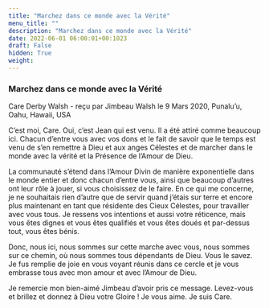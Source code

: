 ```yaml
---
title: "Marchez dans ce monde avec la Vérité"
menu_title: ""
description: "Marchez dans ce monde avec la Vérité"
date: 2022-06-01 06:00:01+00:1023
draft: False
hidden: True
weight:
---
```

### Marchez dans ce monde avec la Vérité

Care Derby Walsh - reçu par Jimbeau Walsh le 9 Mars 2020, Punalu’u, Oahu, Hawaii, USA

C’est moi, Care. Oui, c’est Jean qui est venu. Il a été attiré comme beaucoup ici. Chacun d’entre vous avec vos dons et le fait de savoir que le temps est venu de s’en remettre à Dieu et aux anges Célestes et de marcher dans le monde avec la vérité et la Présence de l’Amour de Dieu.

La communauté s’étend dans l’Amour Divin de manière exponentielle dans le monde entier et donc chacun d’entre vous, ainsi que beaucoup d’autres ont leur rôle à jouer, si vous choisissez de le faire. En ce qui me concerne, je ne souhaitais rien d’autre que de servir quand j’étais sur terre et encore plus maintenant en tant que résidente des Cieux Célestes, pour travailler avec vous tous. Je ressens vos intentions et aussi votre réticence, mais vous êtes dignes et vous êtes qualifiés et vous êtes doués et par-dessus tout, vous êtes bénis.

Donc, nous ici, nous sommes sur cette marche avec vous, nous sommes sur ce chemin, où nous sommes tous dépendants de Dieu. Vous le savez. Je fus remplie de joie en vous voyant réunis dans ce cercle et je vous embrasse tous avec mon amour et avec l’Amour de Dieu.

Je remercie mon bien-aimé Jimbeau d’avoir pris ce message. Levez-vous et brillez et donnez à Dieu votre Gloire ! Je vous aime. Je suis Care.





